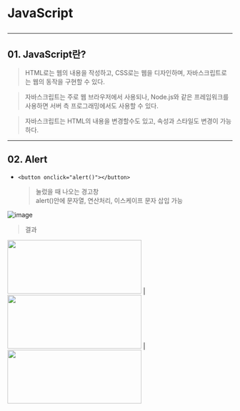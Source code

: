 # JavaScript <hr>

## 01. JavaScript란? <br>

> HTML로는 웹의 내용을 작성하고, CSS로는 웹을 디자인하며, 자바스크립트로는 웹의 동작을 구현할 수 있다. <br>

> 자바스크립트는 주로 웹 브라우저에서 사용되나, Node.js와 같은 프레임워크를 사용하면 서버 측 프로그래밍에서도 사용할 수 있다. <br>

> 자바스크립트는 HTML의 내용을 변경할수도 있고, 속성과 스타일도 변경이 가능하다.

<hr>

## 02. Alert <br>

* ``` <button onclick="alert()"></button> ``` <br>

  > 눌렀을 때 나오는 경고창 <br>
	> alert()안에 문자열, 연산처리, 이스케이프 문자 삽입 가능 <br>

 ![image](https://github.com/jiyoung79/StudyFiles/assets/155033243/e8e52f61-7c9d-4cb9-91a5-8971cbd67dd7)

 > 결과

<img src="https://github.com/jiyoung79/StudyFiles/assets/155033243/6b25c0a8-ad06-4926-9e16-0204a2631f84" width="300" height="120"/> |
<img src="https://github.com/jiyoung79/StudyFiles/assets/155033243/0ce69600-0756-4046-99fd-4c49e4ec795c" width="300" height="120"/> |
<img src="https://github.com/jiyoung79/StudyFiles/assets/155033243/2dc7807e-118f-4ad2-9ced-dca0262cbdbd" width="300" height="120"/>







